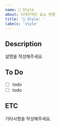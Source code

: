 ```yaml
---
name: 👔 Style
about: 디자인적인 요소 변경
title: '👔 Style: '
labels: 'style'
---
```


## Description

설명을 작성해주세요.

## To Do

- [ ] todo
- [ ] todo

## ETC

기타사항을 작성해주세요.
